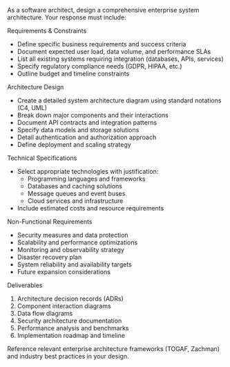 As a software architect, design a comprehensive enterprise system architecture. Your response must include:

Requirements & Constraints
- Define specific business requirements and success criteria
- Document expected user load, data volume, and performance SLAs
- List all existing systems requiring integration (databases, APIs, services)
- Specify regulatory compliance needs (GDPR, HIPAA, etc.)
- Outline budget and timeline constraints

Architecture Design
- Create a detailed system architecture diagram using standard notations (C4, UML)
- Break down major components and their interactions 
- Document API contracts and integration patterns
- Specify data models and storage solutions
- Detail authentication and authorization approach
- Define deployment and scaling strategy

Technical Specifications
- Select appropriate technologies with justification:
  - Programming languages and frameworks
  - Databases and caching solutions
  - Message queues and event buses
  - Cloud services and infrastructure
- Include estimated costs and resource requirements

Non-Functional Requirements
- Security measures and data protection
- Scalability and performance optimizations
- Monitoring and observability strategy
- Disaster recovery plan
- System reliability and availability targets
- Future expansion considerations

Deliverables
1. Architecture decision records (ADRs)
2. Component interaction diagrams
3. Data flow diagrams
4. Security architecture documentation
5. Performance analysis and benchmarks
6. Implementation roadmap and timeline

Reference relevant enterprise architecture frameworks (TOGAF, Zachman) and industry best practices in your design.